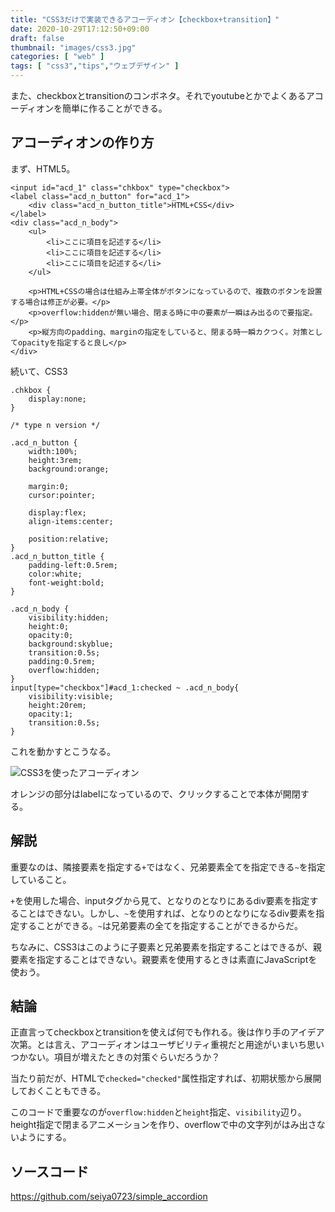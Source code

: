 ```yaml
---
title: "CSS3だけで実装できるアコーディオン【checkbox+transition】"
date: 2020-10-29T17:12:50+09:00
draft: false
thumbnail: "images/css3.jpg"
categories: [ "web" ]
tags: [ "css3","tips","ウェブデザイン" ]
---
```


また、checkboxとtransitionのコンボネタ。それでyoutubeとかでよくあるアコーディオンを簡単に作ることができる。


## アコーディオンの作り方

まず、HTML5。

    <input id="acd_1" class="chkbox" type="checkbox">
    <label class="acd_n_button" for="acd_1">
        <div class="acd_n_button_title">HTML+CSS</div>
    </label>
    <div class="acd_n_body">
        <ul>
            <li>ここに項目を記述する</li>
            <li>ここに項目を記述する</li>
            <li>ここに項目を記述する</li>
        </ul>

        <p>HTML+CSSの場合は仕組み上帯全体がボタンになっているので、複数のボタンを設置する場合は修正が必要。</p>
        <p>overflow:hiddenが無い場合、閉まる時に中の要素が一瞬はみ出るので要指定。</p>
        <p>縦方向のpadding、marginの指定をしていると、閉まる時一瞬カクつく。対策としてopacityを指定すると良し</p>
    </div>

続いて、CSS3

    .chkbox {
        display:none;
    }
    
    /* type n version */
    
    .acd_n_button {
        width:100%;
        height:3rem;
        background:orange;
    
        margin:0;
        cursor:pointer;
    
        display:flex;
        align-items:center;
        
        position:relative;
    }
    .acd_n_button_title {
        padding-left:0.5rem;
        color:white;
        font-weight:bold;
    }
    
    .acd_n_body {
        visibility:hidden;
        height:0;
        opacity:0;
        background:skyblue;
        transition:0.5s;
        padding:0.5rem;
        overflow:hidden;
    }
    input[type="checkbox"]#acd_1:checked ~ .acd_n_body{
        visibility:visible;
        height:20rem;
        opacity:1;
        transition:0.5s;
    }



これを動かすとこうなる。

<div class="img-center"><img src="/images/Screenshot from 2020-10-30 09-33-18.png" alt="CSS3を使ったアコーディオン"></div>

オレンジの部分はlabelになっているので、クリックすることで本体が開閉する。


## 解説

重要なのは、隣接要素を指定する`+`ではなく、兄弟要素全てを指定できる`~`を指定していること。

`+`を使用した場合、inputタグから見て、となりのとなりにあるdiv要素を指定することはできない。しかし、`~`を使用すれば、となりのとなりになるdiv要素を指定することができる。`~`は兄弟要素の全てを指定することができるからだ。

ちなみに、CSS3はこのように子要素と兄弟要素を指定することはできるが、親要素を指定することはできない。親要素を使用するときは素直にJavaScriptを使おう。


## 結論

正直言ってcheckboxとtransitionを使えば何でも作れる。後は作り手のアイデア次第。とは言え、アコーディオンはユーザビリティ重視だと用途がいまいち思いつかない。項目が増えたときの対策ぐらいだろうか？

当たり前だが、HTMLで`checked="checked"`属性指定すれば、初期状態から展開しておくこともできる。

このコードで重要なのが`overflow:hidden`と`height`指定、`visibility`辺り。height指定で閉まるアニメーションを作り、overflowで中の文字列がはみ出さないようにする。

## ソースコード

https://github.com/seiya0723/simple_accordion

